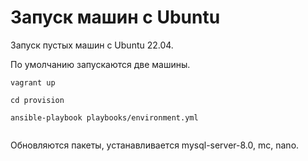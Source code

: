 # Запуск машин с Ubuntu

Запуск пустых машин с Ubuntu 22.04.

По умолчанию запускаются две машины.

```
vagrant up

cd provision

ansible-playbook playbooks/environment.yml


```

Обновляются пакеты, устанавливается mysql-server-8.0, mc, nano.